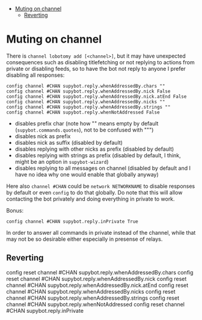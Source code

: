 <!-- START doctoc generated TOC please keep comment here to allow auto update -->
<!-- DON'T EDIT THIS SECTION, INSTEAD RE-RUN doctoc TO UPDATE -->

- [Muting on channel](#muting-on-channel)
  - [Reverting](#reverting)

<!-- END doctoc generated TOC please keep comment here to allow auto update -->

# Muting on channel

There is `channel lobotomy add [<channel>]`, but it may have unexpected
consequences such as disabling titlefetching or not replying to actions from
private or disabling feeds, so to have the bot not reply to anyone I prefer
disabling all responses:

```
config channel #CHAN supybot.reply.whenAddressedBy.chars ""
config channel #CHAN supybot.reply.whenAddressedBy.nick False
config channel #CHAN supybot.reply.whenAddressedBy.nick.atEnd False
config channel #CHAN supybot.reply.whenAddressedBy.nicks ""
config channel #CHAN supybot.reply.whenAddressedBy.strings ""
config channel #CHAN supybot.reply.whenNotAddressed False
```

- disables prefix char (note how "" means empty by default
  (`supybot.commands.quotes`), not to be confused with """)
- disables nick as prefix
- disables nick as suffix (disabled by default)
- disables replying with other nicks as prefix (disabled by default)
- disables replying with strings as prefix (disabled by default, I think,
  might be an option in `supybot-wizard`)
- disables replying to all messages on channel (disabled by default and I
  have no idea why one would enable that globally anyway)

Here also `channel #CHAN` could be `network NETWORKNAME` to disable
responses by default or even `config` to do that globally. Do note that this
will allow contacting the bot privately and doing everything in private to
work.

Bonus:

```
config channel #CHAN supybot.reply.inPrivate True
```

In order to answer all commands in private instead of the channel, while
that may not be so desirable either especially in presense of relays.

## Reverting

config reset channel #CHAN supybot.reply.whenAddressedBy.chars
config reset channel #CHAN supybot.reply.whenAddressedBy.nick
config reset channel #CHAN supybot.reply.whenAddressedBy.nick.atEnd
config reset channel #CHAN supybot.reply.whenAddressedBy.nicks
config reset channel #CHAN supybot.reply.whenAddressedBy.strings
config reset channel #CHAN supybot.reply.whenNotAddressed
config reset channel #CHAN supybot.reply.inPrivate
